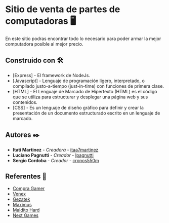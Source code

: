 # Sitio de venta de partes de computadoras 🖥️

En este sitio podras encontrar todo lo necesario para poder armar la mejor computadora posible al mejor precio.

## Construido con 🛠️

* [Express] - El framework de NodeJs.
* [Javascript] - Lenguaje de programación ligero, interpretado, o compilado justo-a-tiempo (just-in-time) con funciones de primera clase.
* [HTML] - El Lenguaje de Marcado de Hipertexto (HTML) es el código que se utiliza para estructurar y desplegar una página web y sus contenidos.
* [CSS] - Es un lenguaje de diseño gráfico para definir y crear la presentación de un documento estructurado escrito en un lenguaje de marcado.

## Autores ✒️

* **Itati Martinez** - *Creadora* - [itaa7martinez](https://github.com/itaa7martinez)
* **Luciano Pagnutti** - *Creador* - [lpagnutti](https://github.com/lpagnutti)
* **Sergio Cordoba** - *Creador* - [cronos550m](https://github.com/cronos550m/)

## Referentes 📄

* [Compra Gamer](https://compragamer.com/)
* [Venex](https://www.venex.com.ar/)
* [Gezatek](https://www.gezatek.com.ar/)
* [Maximus](https://www.maximus.com.ar/)
* [Maldito Hard](https://www.malditohard.com.ar/)
* [Next Games](https://nextgames.com.ar/)
